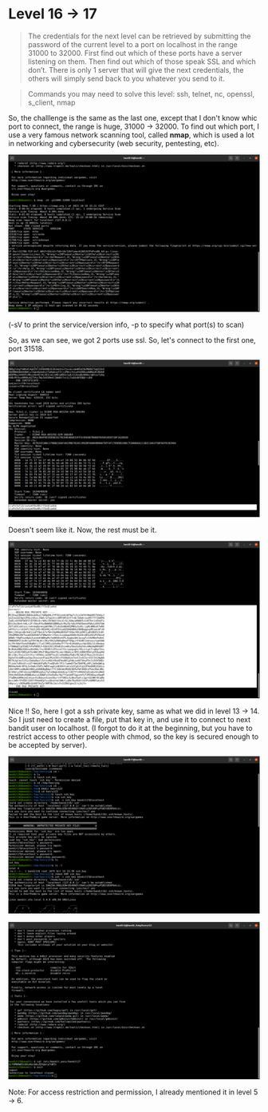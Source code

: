 # Level 16 -> 17
> The credentials for the next level can be retrieved by submitting the password of the current level to a port on localhost in the range 31000 to 32000. First find out which of these ports have a server listening on them. Then find out which of those speak SSL and which don’t. There is only 1 server that will give the next credentials, the others will simply send back to you whatever you send to it.

> Commands you may need to solve this level: ssh, telnet, nc, openssl, s_client, nmap

So, the challlenge is the same as the last one, except that I don't know whic port to connect, the range is huge, 31000 -> 32000. To find out which port, I use a
very famous network scanning tool, called **nmap**, which is used a lot in networking and cybersecurity (web security, pentesting, etc).  

![Sol](https://github.com/HenryNg101/ctf-write-ups/blob/main/Over_the_wire/Bandit/Level%2016%20-%3E%2017/Images/0.png)

(-sV to print the service/version info, -p to specify what port(s) to scan)

So, as we can see, we got 2 ports use ssl. So, let's connect to the first one, port 31518.

![Sol](https://github.com/HenryNg101/ctf-write-ups/blob/main/Over_the_wire/Bandit/Level%2016%20-%3E%2017/Images/1.png)

Doesn't seem like it. Now, the rest must be it.

![Sol](https://github.com/HenryNg101/ctf-write-ups/blob/main/Over_the_wire/Bandit/Level%2016%20-%3E%2017/Images/2.png)

Nice !! So, here I got a ssh private key, same as what we did in level 13 -> 14. So I just need to create a file, put that key in, and use it to connect 
to next bandit user on localhost. (I forgot to do it at the beginning, but you have to restrict access to other people with chmod, so the key is secured enough to
be accepted by server).

![Sol](https://github.com/HenryNg101/ctf-write-ups/blob/main/Over_the_wire/Bandit/Level%2016%20-%3E%2017/Images/3.png)

![Sol](https://github.com/HenryNg101/ctf-write-ups/blob/main/Over_the_wire/Bandit/Level%2016%20-%3E%2017/Images/4.png)

Note: For access restriction and permission, I already mentioned it in level 5 -> 6.
